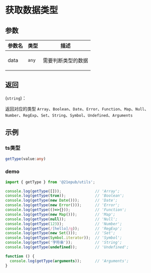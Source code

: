 # 获取数据类型


## 参数
 

  | 参数名 | 类型 | 描述 |
| --- | --- | --- |
data | <code>any</code> | <p>需要判断类型的数据</p> |

## 返回 
(<code>string</code>)：<p>返回对应的类型 <code>Array</code>、<code>Boolean</code>、<code>Date</code>、<code>Error</code>、<code>Function</code>、<code>Map</code>、<code>Null</code>、<code>Number</code>、<code>RegExp</code>、<code>Set</code>、<code>String</code>、<code>Symbol</code>、<code>Undefined</code>、<code>Arguments</code></p>
## 示例

 ### ts类型 
```typescript
getType(value:any)
```
 ### demo 
```typescript
import { getType } from '@21epub/utils';

console.log(getType([]));               // 'Array';
console.log(getType(true));             // 'Boolean';
console.log(getType(new Date()));       // 'Date';
console.log(getType(new Error()));      // 'Error';
console.log(getType(()=>{}));           // 'Function';
console.log(getType(new Map()));        // 'Map';
console.log(getType(null));             // 'Null';
console.log(getType(123));              // 'Number';
console.log(getType(/[hello]/g));       // 'RegExp';
console.log(getType(new Set()));        // 'Set';
console.log(getType(Symbol.iterator));  // 'Symbol';
console.log(getType('字符串'));          // 'String';
console.log(getType(undefined));        // 'Undefined';

function () {
  console.log(getType(arguments));      // 'Arguments';
}
```

